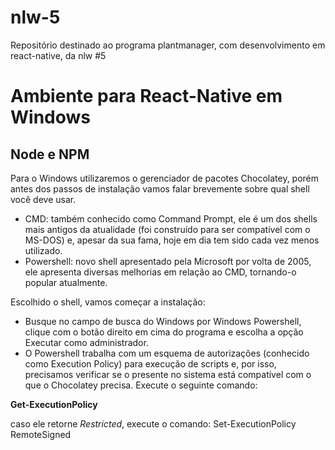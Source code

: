 # nlw-5
Repositório destinado ao programa plantmanager, com desenvolvimento em react-native, da nlw #5

<h1>Ambiente para React-Native em Windows</h1>

<h2> Node e NPM </h2>
<p> Para o Windows utilizaremos o gerenciador de pacotes Chocolatey, porém antes dos passos de instalação vamos falar brevemente sobre qual shell você deve usar. </p>
<ul>
  <li>CMD: também conhecido como Command Prompt, ele é um dos shells mais antigos da atualidade (foi construído para ser compatível com o MS-DOS) e, apesar da sua fama, hoje em dia tem sido cada vez menos utilizado.</li>
  <li>Powershell: novo shell apresentado pela Microsoft por volta de 2005, ele apresenta diversas melhorias em relação ao CMD, tornando-o popular atualmente.</li>
</ul>
Escolhido o shell, vamos começar a instalação:
<ul>
  <li>Busque no campo de busca do Windows por Windows Powershell, clique com o botão direito em cima do programa e escolha a opção Executar como administrador.</li>
  <li>O Powershell trabalha com um esquema de autorizações (conhecido como Execution Policy) para execução de scripts e, por isso, precisamos verificar se o presente no sistema está compatível com o que o Chocolatey precisa. Execute o seguinte comando:</li>
</ul>

<strong>Get-ExecutionPolicy</strong>

caso ele retorne <em>Restricted</em>, execute o comando: 
Set-ExecutionPolicy RemoteSigned
